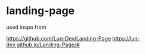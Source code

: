 # landing-page

used inspo from 

https://github.com/Lun-Dev/Landing-Page
https://lun-dev.github.io/Landing-Page/#
